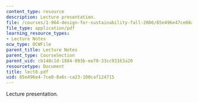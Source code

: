 ```yaml
---
content_type: resource
description: Lecture presentation.
file: /courses/1-964-design-for-sustainability-fall-2006/85e496e47ce08a6cca23100caf124715_lect8.pdf
file_type: application/pdf
learning_resource_types:
- Lecture Notes
ocw_type: OCWFile
parent_title: Lecture Notes
parent_type: CourseSection
parent_uid: cb148c1d-1884-093b-ee70-33cc93163a20
resourcetype: Document
title: lect8.pdf
uid: 85e496e4-7ce0-8a6c-ca23-100caf124715
---
```

Lecture presentation.

